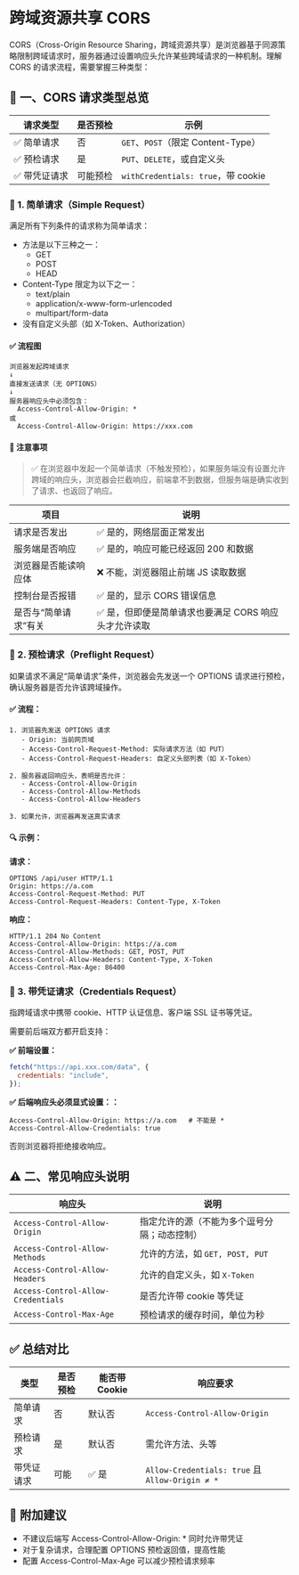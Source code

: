 # 跨域资源共享 CORS

CORS（Cross-Origin Resource Sharing，跨域资源共享）是浏览器基于同源策略限制跨域请求时，服务器通过设置响应头允许某些跨域请求的一种机制。理解 CORS 的请求流程，需要掌握三种类型：

## 🧩 一、CORS 请求类型总览

| 请求类型      | 是否预检 | 示例                               |
| ------------- | -------- | ---------------------------------- |
| ✅ 简单请求   | 否       | `GET`、`POST`（限定 Content-Type） |
| ✅ 预检请求   | 是       | `PUT`、`DELETE`，或自定义头        |
| ✅ 带凭证请求 | 可能预检 | `withCredentials: true`，带 cookie |

### 🔸 1. 简单请求（Simple Request）

满足所有下列条件的请求称为简单请求：

- 方法是以下三种之一：
  - GET
  - POST
  - HEAD
- Content-Type 限定为以下之一：
  - text/plain
  - application/x-www-form-urlencoded
  - multipart/form-data
- 没有自定义头部（如 X-Token、Authorization）

#### ✅ 流程图

```text
浏览器发起跨域请求
↓
直接发送请求（无 OPTIONS）
↓
服务器响应头中必须包含：
  Access-Control-Allow-Origin: *
或
  Access-Control-Allow-Origin: https://xxx.com
```

#### 📝 注意事项

> ✅ 在浏览器中发起一个简单请求（不触发预检），如果服务端没有设置允许跨域的响应头，浏览器会拦截响应，前端拿不到数据，但服务端是确实收到了请求、也返回了响应。

| 项目                 | 说明                                                  |
| -------------------- | ----------------------------------------------------- |
| 请求是否发出         | ✅ 是的，网络层面正常发出                             |
| 服务端是否响应       | ✅ 是的，响应可能已经返回 200 和数据                  |
| 浏览器是否能读响应体 | ❌ 不能，浏览器阻止前端 JS 读取数据                   |
| 控制台是否报错       | ✅ 是的，显示 CORS 错误信息                           |
| 是否与“简单请求”有关 | ✅ 是，但即便是简单请求也要满足 CORS 响应头才允许读取 |

### 🔸 2. 预检请求（Preflight Request）

如果请求不满足“简单请求”条件，浏览器会先发送一个 OPTIONS 请求进行预检，确认服务器是否允许该跨域操作。

#### ✅ 流程：

```text
1. 浏览器先发送 OPTIONS 请求
   - Origin: 当前网页域
   - Access-Control-Request-Method: 实际请求方法（如 PUT）
   - Access-Control-Request-Headers: 自定义头部列表（如 X-Token）

2. 服务器返回响应头，表明是否允许：
   - Access-Control-Allow-Origin
   - Access-Control-Allow-Methods
   - Access-Control-Allow-Headers

3. 如果允许，浏览器再发送真实请求
```

#### 🔍 示例：

**请求：**

```http
OPTIONS /api/user HTTP/1.1
Origin: https://a.com
Access-Control-Request-Method: PUT
Access-Control-Request-Headers: Content-Type, X-Token
```

**响应：**

```http
HTTP/1.1 204 No Content
Access-Control-Allow-Origin: https://a.com
Access-Control-Allow-Methods: GET, POST, PUT
Access-Control-Allow-Headers: Content-Type, X-Token
Access-Control-Max-Age: 86400
```

### 🔸 3. 带凭证请求（Credentials Request）

指跨域请求中携带 cookie、HTTP 认证信息、客户端 SSL 证书等凭证。

需要前后端双方都开启支持：

**✅ 前端设置：**

```js
fetch("https://api.xxx.com/data", {
  credentials: "include",
});
```

**✅ 后端响应头必须显式设置：：**

```http
Access-Control-Allow-Origin: https://a.com   # 不能是 *
Access-Control-Allow-Credentials: true
```

否则浏览器将拒绝接收响应。

## ⚠️ 二、常见响应头说明

| 响应头                             | 说明                                         |
| ---------------------------------- | -------------------------------------------- |
| `Access-Control-Allow-Origin`      | 指定允许的源（不能为多个逗号分隔；动态控制） |
| `Access-Control-Allow-Methods`     | 允许的方法，如 `GET, POST, PUT`              |
| `Access-Control-Allow-Headers`     | 允许的自定义头，如 `X-Token`                 |
| `Access-Control-Allow-Credentials` | 是否允许带 cookie 等凭证                     |
| `Access-Control-Max-Age`           | 预检请求的缓存时间，单位为秒                 |

## ✅ 总结对比

| 类型       | 是否预检 | 能否带 Cookie | 响应要求                                        |
| ---------- | -------- | ------------- | ----------------------------------------------- |
| 简单请求   | 否       | 默认否        | `Access-Control-Allow-Origin`                   |
| 预检请求   | 是       | 默认否        | 需允许方法、头等                                |
| 带凭证请求 | 可能     | ✅ 是         | `Allow-Credentials: true` 且 `Allow-Origin ≠ *` |

## 🎯 附加建议

- 不建议后端写 Access-Control-Allow-Origin: \* 同时允许带凭证
- 对于复杂请求，合理配置 OPTIONS 预检返回值，提高性能
- 配置 Access-Control-Max-Age 可以减少预检请求频率

